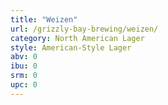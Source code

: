 ```yaml
---
title: "Weizen"
url: /grizzly-bay-brewing/weizen/
category: North American Lager
style: American-Style Lager
abv: 0
ibu: 0
srm: 0
upc: 0
---
```


